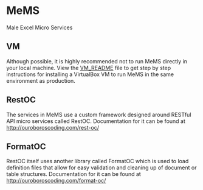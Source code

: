 # MeMS
Male Excel Micro Services

## VM
Although possible, it is highly recommended not to run MeMS directly in your
local machine. View the [VM_README](VM_README.md) file to get step by step
instructions for installing a VirtualBox VM to run MeMS in the same environment
as production.

## RestOC
The services in MeMS use a custom framework designed around RESTful API micro
services called RestOC. Documentation for it can be found at http://ouroboroscoding.com/rest-oc/

## FormatOC
RestOC itself uses another library called FormatOC which is used to load
definition files that allow for easy validation and cleaning up of document or
table structures. Documentation for it can be found at http://ouroboroscoding.com/format-oc/

